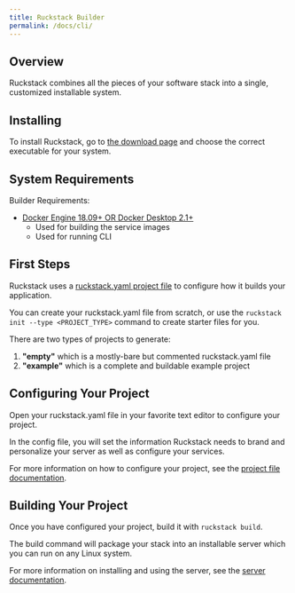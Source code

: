 ```yaml
---
title: Ruckstack Builder
permalink: /docs/cli/
---
```


## Overview

Ruckstack combines all the pieces of your software stack into a single, customized installable system.

## Installing

To install Ruckstack, go to [the download page](/download) and choose the correct executable for your system.

## System Requirements
Builder Requirements:
- [Docker Engine 18.09+ OR Docker Desktop 2.1+](https://docker.io)
  - Used for building the service images
  - Used for running CLI   

## First Steps

Ruckstack uses a [ruckstack.yaml project file](/docs/cli/project-file) to configure how it builds your application. 

You can create your ruckstack.yaml file from scratch, or use the `ruckstack init --type <PROJECT_TYPE>` command to create starter files for you.

There are two types of projects to generate:

1. **"empty"** which is a mostly-bare but commented ruckstack.yaml file
1. **"example"** which is a complete and buildable example project    

## Configuring Your Project

Open your ruckstack.yaml file in your favorite text editor to configure your project.

In the config file, you will set the information Ruckstack needs to brand and personalize your server as well as configure your services.

For more information on how to configure your project, see the [project file documentation](/docs/cli/project-file).

## Building Your Project

Once you have configured your project, build it with `ruckstack build`.

The build command will package your stack into an installable server which you can run on any Linux system.

For more information on installing and using the server, see the [server documentation](/docs/server/).

